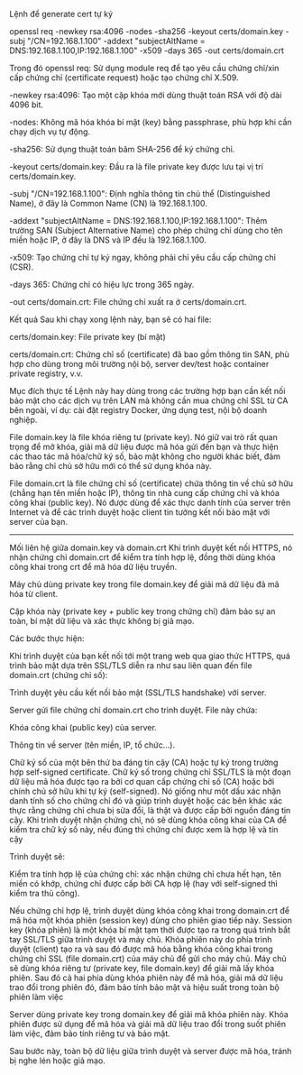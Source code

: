 
Lệnh để generate cert tự ký

openssl req -newkey rsa:4096 -nodes -sha256 -keyout certs/domain.key -subj "/CN=192.168.1.100" -addext "subjectAltName = DNS:192.168.1.100,IP:192.168.1.100" -x509 -days 365 -out certs/domain.crt

Trong đó
openssl req: Sử dụng module req để tạo yêu cầu chứng chỉ/xin cấp chứng chỉ (certificate request) hoặc tạo chứng chỉ X.509.

-newkey rsa:4096: Tạo một cặp khóa mới dùng thuật toán RSA với độ dài 4096 bit.

-nodes: Không mã hóa khóa bí mật (key) bằng passphrase, phù hợp khi cần chạy dịch vụ tự động.

-sha256: Sử dụng thuật toán băm SHA-256 để ký chứng chỉ.

-keyout certs/domain.key: Đầu ra là file private key được lưu tại vị trí certs/domain.key.

-subj "/CN=192.168.1.100": Định nghĩa thông tin chủ thể (Distinguished Name), ở đây là Common Name (CN) là 192.168.1.100.

-addext "subjectAltName = DNS:192.168.1.100,IP:192.168.1.100": Thêm trường SAN (Subject Alternative Name) cho phép chứng chỉ dùng cho tên miền hoặc IP, ở đây là DNS và IP đều là 192.168.1.100.

-x509: Tạo chứng chỉ tự ký ngay, không phải chỉ yêu cầu cấp chứng chỉ (CSR).

-days 365: Chứng chỉ có hiệu lực trong 365 ngày.

-out certs/domain.crt: File chứng chỉ xuất ra ở certs/domain.crt.

Kết quả
Sau khi chạy xong lệnh này, bạn sẽ có hai file:

certs/domain.key: File private key (bí mật)

certs/domain.crt: Chứng chỉ số (certificate) đã bao gồm thông tin SAN, phù hợp cho dùng trong môi trường nội bộ, server dev/test hoặc container private registry, v.v.

Mục đích thực tế
Lệnh này hay dùng trong các trường hợp bạn cần kết nối bảo mật cho các dịch vụ trên LAN mà không cần mua chứng chỉ SSL từ CA bên ngoài, ví dụ: cài đặt registry Docker, ứng dụng test, nội bộ doanh nghiệp.

File domain.key là file khóa riêng tư (private key). Nó giữ vai trò rất quan trọng để mở khóa, giải mã dữ liệu được mã hóa gửi đến bạn và thực hiện các thao tác mã hóa/chữ ký số, bảo mật không cho người khác biết, đảm bảo rằng chỉ chủ sở hữu mới có thể sử dụng khóa này.

File domain.crt là file chứng chỉ số (certificate) chứa thông tin về chủ sở hữu (chẳng hạn tên miền hoặc IP), thông tin nhà cung cấp chứng chỉ và khóa công khai (public key). Nó được dùng để xác thực danh tính của server trên Internet và để các trình duyệt hoặc client tin tưởng kết nối bảo mật với server của bạn.

---

Mối liên hệ giữa domain.key và domain.crt
Khi trình duyệt kết nối HTTPS, nó nhận chứng chỉ domain.crt để kiểm tra tính hợp lệ, đồng thời dùng khóa công khai trong crt để mã hóa dữ liệu truyền.

Máy chủ dùng private key trong file domain.key để giải mã dữ liệu đã mã hóa từ client.

Cặp khóa này (private key + public key trong chứng chỉ) đảm bảo sự an toàn, bí mật dữ liệu và xác thực không bị giả mạo.

Các bước thực hiện:

Khi trình duyệt của bạn kết nối tới một trang web qua giao thức HTTPS, quá trình bảo mật dựa trên SSL/TLS diễn ra như sau liên quan đến file domain.crt (chứng chỉ số):

Trình duyệt yêu cầu kết nối bảo mật (SSL/TLS handshake) với server.

Server gửi file chứng chỉ domain.crt cho trình duyệt. File này chứa:

Khóa công khai (public key) của server.

Thông tin về server (tên miền, IP, tổ chức…).

Chữ ký số của một bên thứ ba đáng tin cậy (CA) hoặc tự ký trong trường hợp self-signed certificate. Chữ ký số trong chứng chỉ SSL/TLS là một đoạn dữ liệu mã hóa được tạo ra bởi cơ quan cấp chứng chỉ số (CA) hoặc bởi chính chủ sở hữu khi tự ký (self-signed). Nó giống như một dấu xác nhận danh tính số cho chứng chỉ đó và giúp trình duyệt hoặc các bên khác xác thực rằng chứng chỉ chưa bị sửa đổi, là thật và được cấp bởi nguồn đáng tin cậy. Khi trình duyệt nhận chứng chỉ, nó sẽ dùng khóa công khai của CA để kiểm tra chữ ký số này, nếu đúng thì chứng chỉ được xem là hợp lệ và tin cậy

Trình duyệt sẽ:

Kiểm tra tính hợp lệ của chứng chỉ: xác nhận chứng chỉ chưa hết hạn, tên miền có khớp, chứng chỉ được cấp bởi CA hợp lệ (hay với self-signed thì kiểm tra thủ công).

Nếu chứng chỉ hợp lệ, trình duyệt dùng khóa công khai trong domain.crt để mã hóa một khóa phiên (session key) dùng cho phiên giao tiếp này. Session key (khóa phiên) là một khóa bí mật tạm thời được tạo ra trong quá trình bắt tay SSL/TLS giữa trình duyệt và máy chủ. Khóa phiên này do phía trình duyệt (client) tạo ra và sau đó được mã hóa bằng khóa công khai trong chứng chỉ SSL (file domain.crt) của máy chủ để gửi cho máy chủ. Máy chủ sẽ dùng khóa riêng tư (private key, file domain.key) để giải mã lấy khóa phiên. Sau đó cả hai phía dùng khóa phiên này để mã hóa, giải mã dữ liệu trao đổi trong phiên đó, đảm bảo tính bảo mật và hiệu suất trong toàn bộ phiên làm việc

Server dùng private key trong domain.key để giải mã khóa phiên này. Khóa phiên được sử dụng để mã hóa và giải mã dữ liệu trao đổi trong suốt phiên làm việc, đảm bảo tính riêng tư và bảo mật.

Sau bước này, toàn bộ dữ liệu giữa trình duyệt và server được mã hóa, tránh bị nghe lén hoặc giả mạo.
